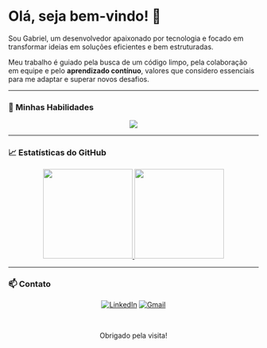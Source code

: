 # Olá, seja bem-vindo! 👋

Sou Gabriel, um desenvolvedor apaixonado por tecnologia e focado em transformar ideias em soluções eficientes e bem estruturadas.

Meu trabalho é guiado pela busca de um código limpo, pela colaboração em equipe e pelo **aprendizado contínuo**, valores que considero essenciais para me adaptar e superar novos desafios.

---

### 🚀 Minhas Habilidades

<p align="center">
  <a href="https://skillicons.dev">
    <img src="https://skillicons.dev/icons?i=html,css,js,ts,java,spring,nodejs,express,prisma,mysql,mongodb,docker,git,postman" />
  </a>
</p>

---

### 📈 Estatísticas do GitHub

<p align="center">
  <a href="https://github.com/Wirizada">
    <img height="180em" src="https://github-readme-stats.vercel.app/api?username=Wirizada&show_icons=true&theme=dracula&include_all_commits=true&count_private=true"/>
    <img height="180em" src="https://github-readme-stats.vercel.app/api/top-langs/?username=Wirizada&layout=compact&langs_count=7&theme=dracula"/>
  </a>
</p>

---

### 📫 Contato

<p align="center">
<a href="https://www.linkedin.com/in/gabriel-de-souza-vaz-140867219" target="_blank"><img src="https://img.shields.io/badge/LinkedIn-0A66C2?style=for-the-badge&logo=linkedin&logoColor=white" alt="LinkedIn"></a>
<a href="mailto:gabrielgaasouzaofs@gmail.com" target="_blank"><img src="https://img.shields.io/badge/Gmail-D14836?style=for-the-badge&logo=gmail&logoColor=white" alt="Gmail"></a>
</p>
<br>
<p align="center">
  Obrigado pela visita!
</p>
